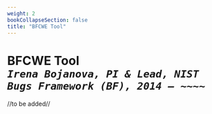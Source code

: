 ```yaml
---
weight: 2
bookCollapseSection: false
title: "BFCWE Tool"
---
```

# BFCWE Tool <br/>_`Irena Bojanova, PI & Lead, NIST Bugs Framework (BF), 2014 – ~~~~`_

//to be added//